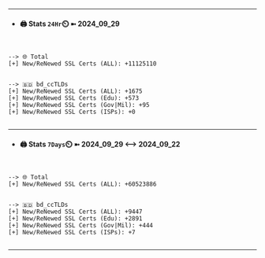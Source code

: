 

---
- #### 🖨️ **Stats** `24Hr`⏲️ ➼ 2024_09_29
```console


--> 🌐 Total
[+] New/ReNewed SSL Certs (ALL): +11125110


--> 🇧🇩 bd_ccTLDs
[+] New/ReNewed SSL Certs (ALL): +1675
[+] New/ReNewed SSL Certs (Edu): +573
[+] New/ReNewed SSL Certs (Gov|Mil): +95
[+] New/ReNewed SSL Certs (ISPs): +0


```

---
- #### 🖨️ **Stats** `7Days`⏲️ ➼ 2024_09_29 <--> 2024_09_22
```console


--> 🌐 Total
[+] New/ReNewed SSL Certs (ALL): +60523886


--> 🇧🇩 bd_ccTLDs
[+] New/ReNewed SSL Certs (ALL): +9447
[+] New/ReNewed SSL Certs (Edu): +2891
[+] New/ReNewed SSL Certs (Gov|Mil): +444
[+] New/ReNewed SSL Certs (ISPs): +7


```

---

